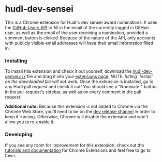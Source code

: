 hudl-dev-sensei
===============

This is a Chrome extension for Hudl's dev sensei award nominations. It uses the [GitHub Users API](https://developer.github.com/v3/users/)
to fill in the email of the currently logged in GitHub user, as well as the email of the user receiving a nomination, provided a comment
button is clicked. Because of the nature of the API, only accounts with publicly visible email addresses will have their email information
filled in.

### Installing
To install this extension and check it out yourself, download the [hudl-dev-sensei.crx](https://github.com/JDegner0129/hudl-dev-sensei/blob/master/hudl-dev-sensei.crx)
file and drag it into your [extensions page](chrome://extensions). *NOTE: hitting 'Install' on the downloaded file will not work.* Once the extension is installed, 
go to any Hudl pull request and check it out! You should see a "Nominate!" button in the pull request's sidebar, as well as on every comment in the pull request.

**Additional note:** Because this extension is not added to Chrome via the Chrome Web Store, you'll need to be on the [dev release channel](https://www.google.com/chrome/browser/index.html?extra=devchannel#eula)
in order to keep it running. Otherwise, Chrome will disable the extension and won't allow you to re-enable it.

### Developing
If you see any room for improvement for this extension, check out the [tutorials and documentation](https://developer.chrome.com/extensions/overview) for Chrome Extensions
and feel free to go to town.